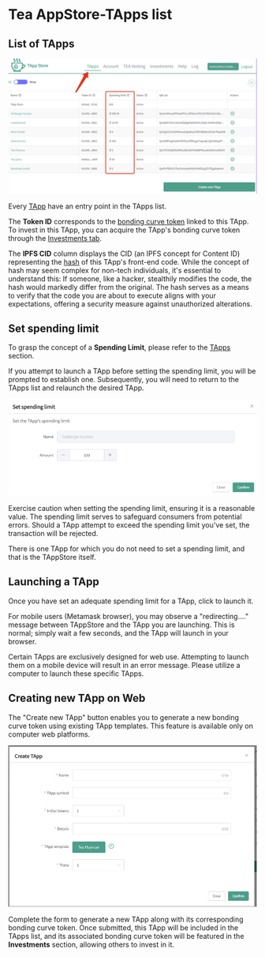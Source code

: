 # Tea AppStore-TApps list

## List of TApps

![Pasted image 20231217155206.png](Pasted%20image%2020231217155206.png)

Every [TApp](../_5_tapps/README.md) have an entry point in the TApps list.

The **Token ID** corresponds to the [bonding curve token](../_3_token/bonding-curve-tokens/README.md) linked to this TApp. To invest in this TApp, you can acquire the TApp's bonding curve token through the [Investments tab](_1_TAppStore_2_Investments.md).

The **IPFS CID** column displays the CID (an IPFS concept for Content ID) representing the [hash](https://en.wikipedia.org/wiki/Hash_function) of this TApp's front-end code. While the concept of hash may seem complex for non-tech individuals, it's essential to understand this: If someone, like a hacker, stealthily modifies the code, the hash would markedly differ from the original. The hash serves as a means to verify that the code you are about to execute aligns with your expectations, offering a security measure against unauthorized alterations.

## Set spending limit

To grasp the concept of a **Spending Limit**, please refer to the [TApps](../_5_tapps/README.md#tapps) section.

If you attempt to launch a TApp before setting the spending limit, you will be prompted to establish one. Subsequently, you will need to return to the TApps list and relaunch the desired TApp.

![Pasted image 20231217155259.png](Pasted%20image%2020231217155259.png)

Exercise caution when setting the spending limit, ensuring it is a reasonable value. The spending limit serves to safeguard consumers from potential errors. Should a TApp attempt to exceed the spending limit you've set, the transaction will be rejected.

There is one TApp for which you do not need to set a spending limit, and that is the TAppStore itself.

## Launching a TApp

Once you have set an adequate spending limit for a TApp, click to launch it.

For mobile users (Metamask browser), you may observe a "redirecting...." message between TAppStore and the TApp you are launching. This is normal; simply wait a few seconds, and the TApp will launch in your browser.

Certain TApps are exclusively designed for web use. Attempting to launch them on a mobile device will result in an error message. Please utilize a computer to launch these specific TApps.

## Creating new TApp on Web

The "Create new TApp" button enables you to generate a new bonding curve token using existing TApp templates. This feature is available only on computer web platforms.

![Pasted image 20231217145641.png](Pasted%20image%2020231217145641.png)

Complete the form to generate a new TApp along with its corresponding bonding curve token. Once submitted, this TApp will be included in the TApps list, and its associated bonding curve token will be featured in the **Investments** section, allowing others to invest in it.
